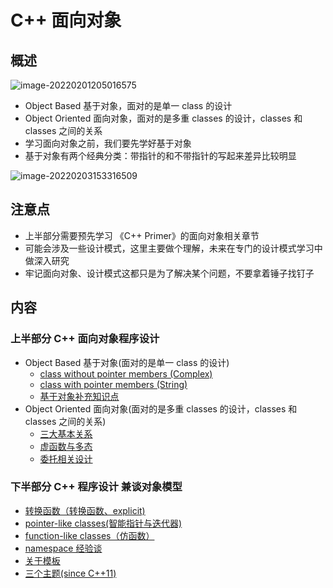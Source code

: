 # C++ 面向对象

## 概述

![image-20220201205016575](https://s2.loli.net/2022/02/01/KJ4kl93IGye2F7O.png)

* Object Based 基于对象，面对的是单一 class 的设计
* Object Oriented 面向对象，面对的是多重 classes 的设计，classes 和 classes 之间的关系
* 学习面向对象之前，我们要先学好基于对象
* 基于对象有两个经典分类：带指针的和不带指针的写起来差异比较明显

![image-20220203153316509](https://s2.loli.net/2022/02/03/ZuW9Vs8kjbHpgdF.png)



## 注意点

* 上半部分需要预先学习 《C++ Primer》的面向对象相关章节
* 可能会涉及一些设计模式，这里主要做个理解，未来在专门的设计模式学习中做深入研究
* 牢记面向对象、设计模式这都只是为了解决某个问题，不要拿着锤子找钉子

## 内容

### 上半部分 C++ 面向对象程序设计

* Object Based 基于对象(面对的是单一 class 的设计)
  * [class without pointer members (Complex)](/C++/侯捷C++/C++%20面向对象/complex.md)
  * [class with pointer members (String)](/C++/侯捷C++/C++%20面向对象/string.md)
  * [基于对象补充知识点](/C++/侯捷C++/C++%20面向对象/基于对象补充知识点.md)
* Object Oriented 面向对象(面对的是多重 classes 的设计，classes 和 classes 之间的关系)
  * [三大基本关系](/C++/侯捷C++/C++%20面向对象/三大基本关系.md)
  * [虚函数与多态](/C++/侯捷C++/C++%20面向对象/虚函数与多态.md)
  * [委托相关设计](/C++/侯捷C++/C++%20面向对象/委托相关设计.md)

### 下半部分 C++ 程序设计 兼谈对象模型

* [转换函数（转换函数、explicit)](/C++/侯捷C++/C++%20面向对象/转换函数.md)
* [pointer-like classes(智能指针与迭代器)](/C++/侯捷C++/C++%20面向对象/智能指针与迭代器)
* [function-like classes（仿函数）](/C++/侯捷C++/C++%20面向对象/仿函数.md)
* [namespace 经验谈](/C++/侯捷C++/C++%20面向对象/namespace.md)
* [关于模板](/C++/侯捷C++/C++%20面向对象/template.md)
* [三个主题(since C++11)](/C++/侯捷C++/C++%20面向对象/三个主题.md)

